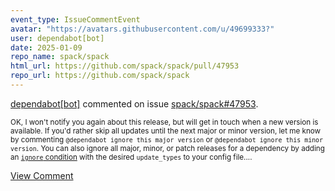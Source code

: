 ```yaml
---
event_type: IssueCommentEvent
avatar: "https://avatars.githubusercontent.com/u/49699333?"
user: dependabot[bot]
date: 2025-01-09
repo_name: spack/spack
html_url: https://github.com/spack/spack/pull/47953
repo_url: https://github.com/spack/spack
---
```


<a href='https://github.com/dependabot[bot]' target='_blank'>dependabot[bot]</a> commented on issue <a href='https://github.com/spack/spack/pull/47953' target='_blank'>spack/spack#47953</a>.

<small>OK, I won't notify you again about this release, but will get in touch when a new version is available. If you'd rather skip all updates until the next major or minor version, let me know by commenting `@dependabot ignore this major version` or `@dependabot ignore this minor version`. You can also ignore all major, minor, or patch releases for a dependency by adding an [`ignore` condition](https://docs.github.com/en/code-security/supply-chain-security/configuration-options-for-dependency-updates#ignore) with the desired `update_types` to your config file....</small>

<a href='https://github.com/spack/spack/pull/47953' target='_blank'>View Comment</a>